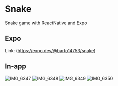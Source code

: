 # Snake
Snake game with ReactNative and Expo

## Expo
Link: (https://expo.dev/@barto14753/snake)

## In-app
![IMG_6347](https://user-images.githubusercontent.com/56938330/130450477-bd55c919-6833-48b2-9e93-efee86bcbadc.PNG)
![IMG_6348](https://user-images.githubusercontent.com/56938330/130450487-51e0348e-0005-4c84-baae-acc7393da1e8.PNG)
![IMG_6349](https://user-images.githubusercontent.com/56938330/130450500-aba0cd34-5507-49f3-b51b-9261bba94de1.PNG)
![IMG_6350](https://user-images.githubusercontent.com/56938330/130450502-3d0c6ba7-75e6-4eb9-942e-f143d8ff52cb.PNG)


